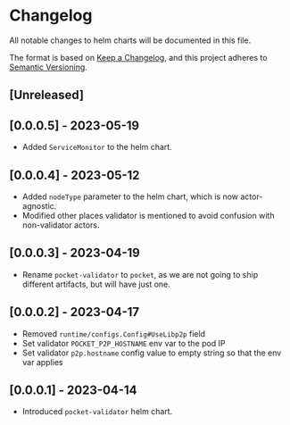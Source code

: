 # Changelog

All notable changes to helm charts will be documented in this file.

The format is based on [Keep a Changelog](https://keepachangelog.com/en/1.0.0/),
and this project adheres to [Semantic Versioning](https://semver.org/spec/v2.0.0.html).

## [Unreleased]

## [0.0.0.5] - 2023-05-19

- Added `ServiceMonitor` to the helm chart.

## [0.0.0.4] - 2023-05-12

- Added `nodeType` parameter to the helm chart, which is now actor-agnostic.
- Modified other places validator is mentioned to avoid confusion with non-validator actors.

## [0.0.0.3] - 2023-04-19

- Rename `pocket-validator` to `pocket`, as we are not going to ship different artifacts, but will have just one.

## [0.0.0.2] - 2023-04-17

- Removed `runtime/configs.Config#UseLibp2p` field
- Set validator `POCKET_P2P_HOSTNAME` env var to the pod IP
- Set validator `p2p.hostname` config value to empty string so that the env var applies

## [0.0.0.1] - 2023-04-14

- Introduced `pocket-validator` helm chart.

<!-- GITHUB_WIKI: changelog/charts -->
